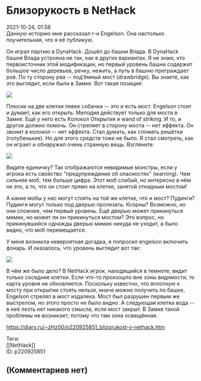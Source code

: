 Близорукость в NetHack
======================

  
2021-10-24, 01:58  
 Данную историю мне рассказал г-н Engelson. Она настолько поучительная, что я её публикую.   
   
 Он играл партию в DynaHack. Дошёл до башни Влада. В DynaHack башня Влада устроена не так, как в других вариантах. Я не знаю, кто первоисточник этой модификации, но первый уровень башни содержит большое число деревьев, речку, нежить, а путь в башню преграждает ров. По ту сторону рва -- под'ёмный мост (drawbridge). Вы знаете, как это выглядит, если были в Замке. Вот такая позиция:   
   
  ![](https://d.radikal.ru/d20/2110/52/1bf0bbb0cbff.jpg)    
   
 Плюсик на две клетки левее собачки -- это и есть мост. Engelson стоит и думает, как его открыть. Мелодия действует только для моста в Замке. Ещё у него есть Колокол Открытия и wand of striking. И то, и другое должно помочь. Он стреляет в сторону моста -- нет эффекта. Он звонит в колокол -- нет эффекта. Стал думать, как сломать решётки (голубенькие). Но для этого средств тоже не было. Я стал смотреть, как он играет и обнаружил очень странную вещь. Взгляните:   
   
  ![](https://c.radikal.ru/c26/2110/a5/78bf3e464abb.jpg)    
   
 Видите единичку? Так отображаются невидимые монстры, если у игрока есть свойство "предупреждение об опасностях" (warning). Чем сильнее моб, тем больше цифра. Этот моб слабый, но интересно в нём не это, а то, что он стоит прямо на клетке, занятой откидным мостом!   
   
 А какие мобы у нас могут стоять на той же клетке, что и мост? Пудинги? Пудинги могут только под дверью пролезать. Ксорны? Возможно, но они сложнее, чем первый уровень. Ещё дверью может прикинуться мимик, но может ли он прикинуться мостом? Это вопрос, но прикинувшийся однажды дверью мимик никуда не уходит, а было видно, что моб перемещается.   
   
 У меня возникла невероятная догадка, я попросил engelson включить фонарь. И оказалось, что уровень выглядит вот так:   
   
  ![](https://c.radikal.ru/c43/2110/d0/1b0ad0e879a1.png)    
   
 В чём же было дело? В NetHack игрок, находящийся в темноте, видит только соседние клетки. Если что-то произошло вне зоны видимости, то карта уровня не обновляется. Поскольку известно, что вплотную к мосту при открытии стоять нельзя, иначе можно получить по башке, Engelson стрелял в мост издалека. Мост был разрушен первым же выстрелом, но этого просто не было видно. А следующая клетка вода -- в неё лезть нет никакого смысла, если мост закрыт. В Замке такой проблемы не возникает, потому что там зона освещённая.   
  
<https://diary.ru/~zHz00/p220925851_blizorukost-v-nethack.htm>  
  
Теги:  
[[NetHack]]  
ID: p220925851  


(Комментариев нет)
------------------